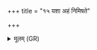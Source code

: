 +++
title = "१५ यशा अहं निमिषते"

+++
<details><summary>मूलम् (GR)</summary>

यशा अहं निमिषते  
प्रतिख्यात्रे यशा अहम् ।  
अत्रैमि तद् यशा अहम्  
उत तत्र यशा अहम् ॥
</details>